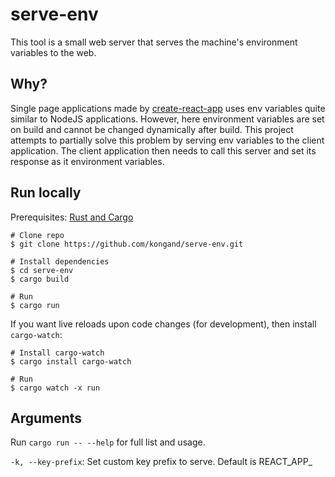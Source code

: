 # serve-env

This tool is a small web server that serves the machine's environment variables to the web. 

## Why?

Single page applications made by [create-react-app](https://create-react-app.dev/) uses env variables quite similar to NodeJS applications. However, here environment variables are set on build and cannot be changed dynamically after build. This project attempts to partially solve this problem by serving env variables to the client application. The client application then needs to call this server and set its response as it environment variables.

## Run locally

Prerequisites: [Rust and Cargo](https://www.rust-lang.org/tools/install)

```
# Clone repo
$ git clone https://github.com/kongand/serve-env.git

# Install dependencies
$ cd serve-env
$ cargo build

# Run
$ cargo run
```

If you want live reloads upon code changes (for development), then install ``cargo-watch``:

```
# Install cargo-watch
$ cargo install cargo-watch

# Run
$ cargo watch -x run
```

## Arguments

Run ``cargo run -- --help`` for full list and usage.

``-k, --key-prefix``: Set custom key prefix to serve. Default is REACT_APP_
